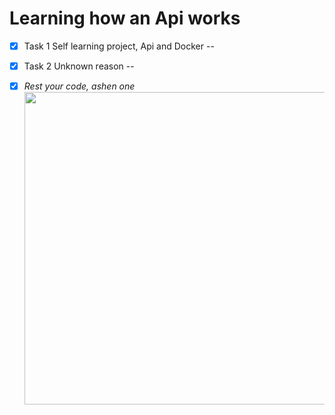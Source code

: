 # Learning how an Api works

- [x] Task 1 Self learning project, Api and Docker
--
- [x] Task 2 Unknown reason
--
- [x] _Rest your code, ashen one_ <img src="https://i.imgur.com/xmG1hBo.gif" width="500" height="auto" /> 




